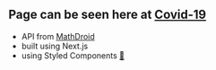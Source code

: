 ## Page can be seen here at [Covid-19](https://wonderful-agnesi-d186b6.netlify.com/)

- API from [MathDroid](https://github.com/mathdroid/covid-19-api)
- built using Next.js
- using Styled Components [💅](https://styled-components.com/)
